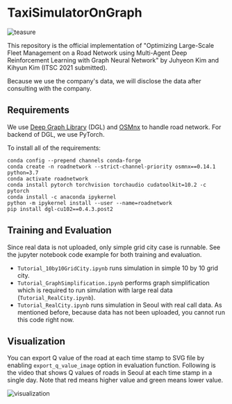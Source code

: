 # TaxiSimulatorOnGraph
![teasure](assets/seoul.png)

This repository is the official implementation of "Optimizing Large-Scale Fleet Management on a Road
Network using Multi-Agent Deep Reinforcement Learning with Graph Neural Network" by Juhyeon Kim and Kihyun Kim (ITSC 2021 submitted).

Because we use the company's data, we will disclose the data after consulting with the company.

## Requirements

We use [Deep Graph Library](https://github.com/dmlc/dgl) (DGL)
and [OSMnx](https://github.com/gboeing/osmnx) to handle road network.
For backend of DGL, we use PyTorch.

To install all of the requirements:

```setup
conda config --prepend channels conda-forge
conda create -n roadnetwork --strict-channel-priority osmnx==0.14.1 python=3.7
conda activate roadnetwork
conda install pytorch torchvision torchaudio cudatoolkit=10.2 -c pytorch
conda install -c anaconda ipykernel
python -m ipykernel install --user --name=roadnetwork
pip install dgl-cu102==0.4.3.post2
```

## Training and Evaluation

Since real data is not uploaded, only simple grid city case is runnable.
See the jupyter notebook code example for both training and evaluation.
- `Tutorial_10by10GridCity.ipynb` runs simulation in simple 10 by 10 grid city.
- `Tutorial_GraphSimplification.ipynb` performs graph simplification which is required to run simulation 
with large real data (`Tutorial_RealCity.ipynb`).
- `Tutorial_RealCity.ipynb` runs simulation in Seoul with real call data. 
As mentioned before, because data has not been uploaded, you cannot run this code right now.

## Visualization

You can export Q value of the road at each time stamp to SVG file by enabling `export_q_value_image` option in evaluation function.
Following is the video that shows Q values of roads in Seoul at each time stamp in a single day.
Note that red means higher value and green means lower value.

![visualization](assets/teasure.gif)